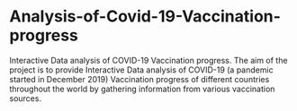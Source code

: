 # Analysis-of-Covid-19-Vaccination-progress
Interactive Data analysis of COVID-19 Vaccination progress.
The aim of the project is to provide Interactive Data analysis of COVID-19  (a pandemic started in December 2019) Vaccination progress of different countries throughout the world by gathering information from various vaccination sources. 

